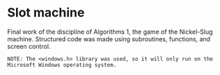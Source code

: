 # Slot machine
Final work of the discipline of Algorithms 1, the game of the Nickel-Slug machine. Structured code was made using subroutines, functions, and screen control.  

    NOTE: The <windows.h> library was used, so it will only run on the Microsoft Windows operating system.
